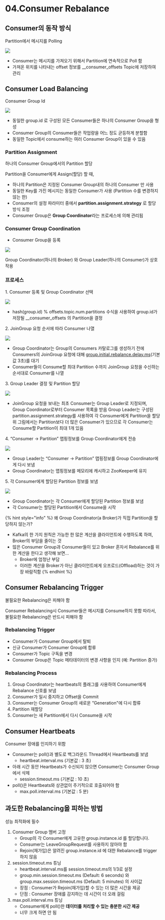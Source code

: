 # 04.Consumer Rebalance

## Consumer의 동작 방식

Partition에서 메시지를 Polling

![](<../../../../.gitbook/assets/image (26) (1).png>)

* Consumer는 메시지를 가져오기 위해서 Partition에 연속적으로 Poll 함
* 가져온 위치를 나타내는 offset 정보를 \_\_consumer\_offsets Topic에 저장하여 관리

## Consumer Load Balancing

Consumer Group Id

![](<../../../../.gitbook/assets/image (11) (1).png>)

* 동일한 group.id 로 구성된 모든 Consumer들은 하나의 Consumer Group을 형성
* Consumer Group의 Consumer들은 작업량을 어느 정도 균등하게 분할함
* 동일한 Topic에서 consume하는 여러 Consumer Group이 있을 수 있음

### Partition Assignment

하나의 Consumer Group에서의 Partition 할당

Partition을 Consumer에게 Assign(할당) 할 때,

* 하나의 Partition은 지정된 Consumer Group내의 하나의 Consumer 만 사용
* 동일한 Key를 가진 메시지는 동일한 Consumer가 사용 (Partition 수를 변경하지 않는 한)
* Consumer의 설정 파라미터 중에서 **partition.assignment.strategy** 로 할당 방식 조정
* Consumer Group은 **Group Coordinator**라는 프로세스에 의해 관리됨

### Consumer Group Coordination

* Consumer Group을 등록

![](<../../../../.gitbook/assets/image (9) (1).png>)

Group Coordinator(하나의 Broker) 와 Group Leader(하나의 Consumer)가 상호작용

### 프로세스

1\. Consumer 등록 및 Group Coordinator 선택

![](<../../../../.gitbook/assets/image (28).png>)

* hash(group.id) % offsets.topic.num.partitions 수식을 사용하여 group.id가 저장될 \_\_consumer\_offsets 의 Partition을 결정

2\. JoinGroup 요청 순서에 따라 Consumer 나열

![](<../../../../.gitbook/assets/image (29) (1) (1).png>)

* Group Coordinator는 Group의 Consumers 카탈로그를 생성하기 전에 Consumers의 JoinGroup 요청에 대해 [group.initial.rebalance.delay.ms](http://group.initial.rebalance.delay.ms)(기본값 3초)를 대기
* Consumer들이 Consume할 최대 Partition 수까지 JoinGroup 요청을 수신하는 순서대로 Consumer를 나열

3\. Group Leader 결정 및 Partition 할당

![](<../../../../.gitbook/assets/image (36) (1).png>)

* JoinGroup 요청을 보내는 최초 Consumer는 Group Leader로 지정되며, Group Coordinator로부터 Consumer 목록을 받음 Group Leader는 구성된 partition.assignment.strategy를 사용하여 각 Consumer에게 Partition을 할당 위 그림에서는 Partition보다 더 많은 Consumer가 있으므로 각 Consumer는 Consume할 Partition이 최대 1개 있음

4\. “Consumer → Partition” 맵핑정보를 Group Coordinator에게 전송

![](<../../../../.gitbook/assets/image (20) (1) (1) (1).png>)

* Group Leader는 “Consumer → Partition” 맵핑정보를 Group Coordinator에게 다시 보냄
* Group Coordinator는 맵핑정보를 메모리에 캐시하고 ZooKeeper에 유지

5\. 각 Consumer에게 할당된 Partition 정보를 보냄

![](<../../../../.gitbook/assets/image (19) (1).png>)

* Group Coordinator는 각 Consumer에게 할당된 Partition 정보를 보냄
* 각 Consumer는 할당된 Partition에서 Consume을 시작

{% hint style="info" %}
왜 Group Coordinator(a Broker)가 직접 Partition을 할당하지 않는가?

* Kafka의 한 가지 원칙은 가능한 한 많은 계산을 클라이언트에 수행하도록 하여, Broker의 부담을 줄이는 것
* 많은 Consumer Group과 Consumer들이 있고 Broker 혼자서 Rebalance를 위한 계산을 한다고 생각해 보면...
  * Broker에 엄청난 부담
  * 이러한 계산을 Broker가 아닌 클라이언트에게 오프로드(Offload)하는 것이 가장 바람직함
{% endhint %}

## Consumer Rebalancing Trigger

불필요한 Rebalancing은 피해야 함

Consumer Rebalancing시 Consumer들은 메시지를 Consume하지 못함 따라서, 불필요한 Rebalancing은 반드시 피해야 함

### Rebalancing Trigger

* Consumer가 Consumer Group에서 탈퇴
* 신규 Consumer가 Consumer Group에 합류
* Consumer가 Topic 구독을 변경
* Consumer Group은 Topic 메타데이터의 변경 사항을 인지 (예: Partition 증가)

### Rebalancing Process

1. Group Coordinator는 heartbeats의 플래그를 사용하여 Consumer에게 Rebalance 신호를 보냄
2. Consumer가 일시 중지하고 Offset을 Commit
3. Consumer는 Consumer Group의 새로운 ”Generation"에 다시 합류
4. Partition 재할당
5. Consumer는 새 Partition에서 다시 Consume을 시작

## Consumer Heartbeats

Consumer 장애를 인지하기 위함

* Consumer는 poll()과 별도로 백그라운드 Thread에서 Heartbeats를 보냄
  * heartbeat.interval.ms (기본값 : 3 초)
* 아래 시간 동안 Heartbeats가 수신되지 않으면 Consumer는 Consumer Group에서 삭제
  * session.timeout.ms (기본값 : 10 초)
* poll()은 Heartbeats와 상관없이 주기적으로 호출되어야 함
  * max.poll.interval.ms (기본값 : 5 분)

## 과도한 Rebalancing을 피하는 방법

성능 최적화에 필수

1. Consumer Group 멤버 고정
   * Group의 각 Consumer에게 고유한 group.instance.id 를 할당합니다.
   * Consumer는 LeaveGroupRequest를 사용하지 않아야 함
   * Rejoin(재가입)은 알려진 group.instance.id 에 대한 Rebalance를 trigger하지 않음
2. session.timeout.ms 튜닝
   * heartbeat.interval.ms를 session.timeout.ms의 1/3로 설정
   * group.min.session.timeout.ms (Default: 6 seconds) 와 group.max.session.timeout.ms (Default: 5 minutes) 의 사이값
   * 장점 : Consumer가 Rejoin(재가입)할 수 있는 더 많은 시간을 제공
   * 단점 : Consumer 장애를 감지하는 데 시간이 더 오래 걸림
3. max.poll.interval.ms 튜닝
   * Consumer에게 poll()한 **데이터를 처리할 수 있는 충분한 시간 제공**
   * 너무 크게 하면 안 됨
